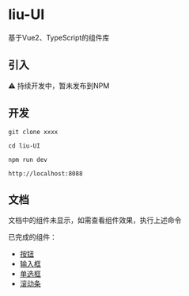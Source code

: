 # liu-UI

基于Vue2、TypeScript的组件库

## 引入

 ⚠️ 持续开发中，暂未发布到NPM

## 开发

 `git clone xxxx`

 `cd liu-UI`

 `npm run dev`
 
 `http://localhost:8088`
 
## 文档

文档中的组件未显示，如需查看组件效果，执行上述命令

已完成的组件：

* [按钮](./examples/docs/button.md)
* [输入框](./examples/docs/input.md)
* [单选框](./examples/docs/radio.md)
* [滚动条](./examples/docs/scrollbar.md)
